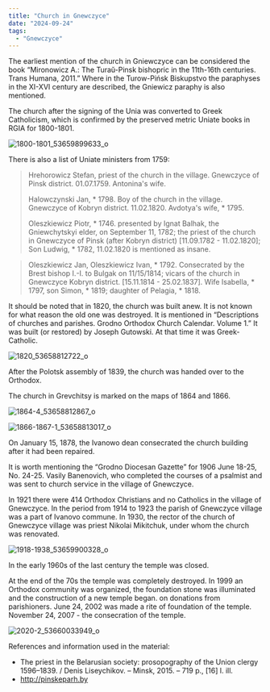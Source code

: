 ```yaml
---
title: "Church in Gnewczyce"
date: "2024-09-24"
tags: 
  - "Gnewczyce"
---
```


The earliest mention of the church in Gniewczyce can be considered the book “Mironowicz A.: The Turaŭ-Pinsk bishopric in the 11th-16th centuries. Trans Humana, 2011.” Where in the Turow-Pińsk Biskupstvo the paraphyses in the XI-XVI century are described, the Gniewicz paraphy is also mentioned.

The church after the signing of the Unia was converted to Greek Catholicism, which is confirmed by the preserved metric Uniate books in RGIA for 1800-1801.

![1800-1801_53659899633_o](https://github.com/escfrpls/drochiczynpoleski/assets/125834172/ec8acc23-fdbd-4d5f-99dd-e062744c8fc1)

There is also a list of Uniate ministers from 1759:

> Hrehorowicz Stefan, priest of the church in the village. Gnewczyce of Pinsk district. 01.07.1759. Antonina's wife.
>
> Halowczynski Jan, \* 1798. Boy of the church in the village. Gnewczyce of Kobryn district. 11.02.1820. Avdotya's wife, \* 1795.
>
> Oleszkiewicz Piotr, \* 1746. presented by Ignat Balhak, the Gniewchytskyi elder, on September 11, 1782; the priest of the church in Gnewczyce of Pinsk (after Kobryn district) \[11.09.1782 - 11.02.1820\]; Son Ludwig, \* 1782, 11.02.1820 is mentioned as insane.

> Oleszkiewicz Jan, Oleszkiewicz Ivan, \* 1792. Consecrated by the Brest bishop I.-I. to Bulgak on 11/15/1814; vicars of the church in Gnewczyce Kobryn district. \[15.11.1814 - 25.02.1837\]. Wife Isabella, \* 1797, son Simon, \* 1819; daughter of Pelagia, \* 1818.

It should be noted that in 1820, the church was built anew. It is not known for what reason the old one was destroyed. It is mentioned in “Descriptions of churches and parishes. Grodno Orthodox Church Calendar. Volume 1.” It was built (or restored) by Joseph Gutowski. At that time it was Greek-Catholic.

![1820_53658812722_o](https://github.com/escfrpls/drochiczynpoleski/assets/125834172/22e5e2ad-5efb-4f41-8bfc-7c6839aa7921)

After the Polotsk assembly of 1839, the church was handed over to the Orthodox.

The church in Grevchitsy is marked on the maps of 1864 and 1866.

![1864-4_53658812867_o](https://github.com/escfrpls/drochiczynpoleski/assets/125834172/9b390ad8-c35a-47b3-bc7d-5439e17e1858)

![1866-1867-1_53658813017_o](https://github.com/escfrpls/drochiczynpoleski/assets/125834172/572d8be3-47bc-4b0c-b821-579278244acc)

On January 15, 1878, the Ivanowo dean consecrated the church building after it had been repaired.

It is worth mentioning the “Grodno Diocesan Gazette” for 1906 June 18-25, No. 24-25. Vasily Banenovich, who completed the courses of a psalmist and was sent to church service in the village of Gnewczyce.

In 1921 there were 414 Orthodox Christians and no Catholics in the village of Gnewczyce. In the period from 1914 to 1923 the parish of Gnewczyce village was a part of Ivanovo commune. In 1930, the rector of the church of Gnewczyce village was priest Nikolai Mikitchuk, under whom the church was renovated.

![1918-1938_53659900328_o](https://github.com/escfrpls/drochiczynpoleski/assets/125834172/25c76cfd-0c02-49a4-b65c-aaeadbf2f771)

In the early 1960s of the last century the temple was closed.

At the end of the 70s the temple was completely destroyed. In 1999 an Orthodox community was organized, the foundation stone was illuminated and the construction of a new temple began. on donations from parishioners. June 24, 2002 was made a rite of foundation of the temple. November 24, 2007 - the consecration of the temple.

![2020-2_53660033949_o](https://github.com/escfrpls/drochiczynpoleski/assets/125834172/f9b3053b-05ae-417e-a759-a5bc7dc004f4)

References and information used in the material:

- The priest in the Belarusian society: prosopography of the Union clergy 1596–1839. / Denis Liseychikov. – Minsk, 2015. – 719 p., \[16\] l. ill.
- http://pinskeparh.by
